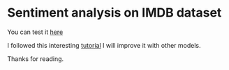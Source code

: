 # Sentiment analysis on IMDB dataset

You can test it [here](https://still-mesa-72563.herokuapp.com/)

I followed this interesting [tutorial](https://heartbeat.fritz.ai/guide-to-saving-hosting-your-first-machine-learning-model-cdf69729e85d?fbclid=IwAR3zMpM9Kc6ow8aWAfXf3EyUMaAqJlClT5SGlBTwcQN0I4uiPwggfFuQZbo)
I will improve it with other models.

Thanks for reading.